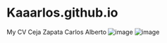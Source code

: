 # Kaaarlos.github.io
My CV
Ceja Zapata Carlos Alberto
![image](https://user-images.githubusercontent.com/73798412/184568003-e880bbee-660d-4c67-8221-147278dfa359.png)
![image](https://user-images.githubusercontent.com/73798412/184568058-2eb67594-4142-4f9e-a1e1-8237f1d8fcc1.png)
